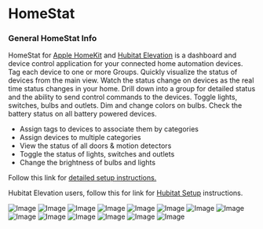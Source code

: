 # HomeStat
### General HomeStat Info
HomeStat for [Apple HomeKit](https://www.apple.com/ios/home/) and [Hubitat Elevation](https://hubitat.com) is a dashboard and device control application for your connected home automation devices. Tag each device to one or more Groups. Quickly visualize the status of devices from the main view. Watch the status change on devices as the real time status changes in your home. Drill down into a group for detailed status and the ability to send control commands to the devices. Toggle lights, switches, bulbs and outlets. Dim and change colors on bulbs. Check the battery status on all battery powered devices.
* Assign tags to devices to associate them by categories
* Assign devices to multiple categories
* View the status of all doors & motion detectors
* Toggle the status of lights, switches and outlets
* Change the brightness of bulbs and lights

Follow this link for [detailed setup instructions.](https://smurphy-git.github.io/HomeStat/detailedSetup)

Hubitat Elevation users, follow this for link for [Hubitat Setup](https://smurphy-git.github.io/HomeStat/Hubitat) instructions.

![Image](screenShots/IMG_0151.PNG)
![Image](screenShots/IMG_0152.PNG)
![Image](screenShots/IMG_0153.PNG)
![Image](screenShots/IMG_0175.PNG)
![Image](screenShots/IMG_0176.PNG)
![Image](screenShots/IMG_0154.PNG)
![Image](screenShots/IMG_0155.PNG)
![Image](screenShots/IMG_0156.PNG)
![Image](screenShots/IMG_0157.PNG)
![Image](screenShots/IMG_0158.PNG)
![Image](screenShots/IMG_0159.PNG)
![Image](screenShots/IMG_0160.PNG)
![Image](screenShots/IMG_0161.PNG)
![Image](screenShots/IMG_0162.PNG)

